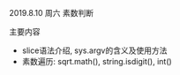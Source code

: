 2019.8.10 周六 素数判断

主要内容

- slice语法介绍, sys.argv的含义及使用方法
- 素数遍历: sqrt.math(), string.isdigit(), int()
